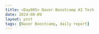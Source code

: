```yaml
---
title: <Day005> Naver Boostcamp AI Tech
date: 2024-08-09
layout: post
tags: [Naver Boostcamp, daily report]
---
```

